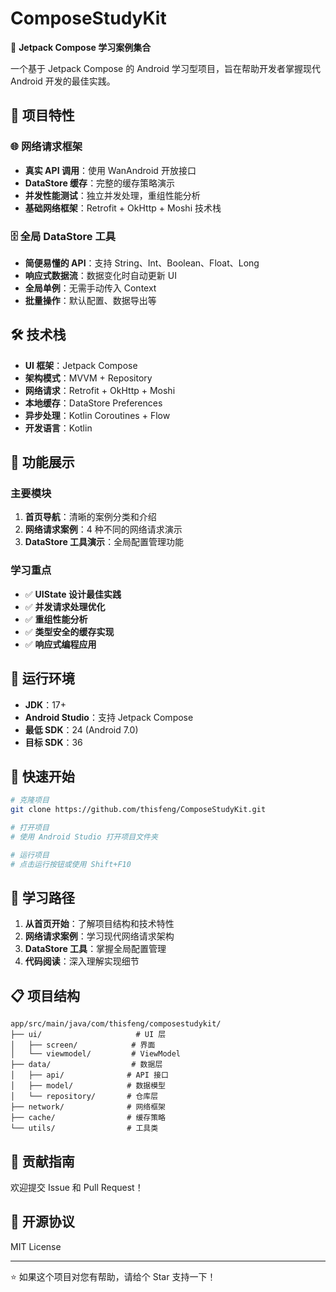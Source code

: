 # ComposeStudyKit

🎯 **Jetpack Compose 学习案例集合**

一个基于 Jetpack Compose 的 Android 学习型项目，旨在帮助开发者掌握现代 Android 开发的最佳实践。

## 🚀 项目特性

### 🌐 网络请求框架
- **真实 API 调用**：使用 WanAndroid 开放接口
- **DataStore 缓存**：完整的缓存策略演示
- **并发性能测试**：独立并发处理，重组性能分析
- **基础网络框架**：Retrofit + OkHttp + Moshi 技术栈

### 🗄️ 全局 DataStore 工具
- **简便易懂的 API**：支持 String、Int、Boolean、Float、Long
- **响应式数据流**：数据变化时自动更新 UI
- **全局单例**：无需手动传入 Context
- **批量操作**：默认配置、数据导出等

## 🛠️ 技术栈

- **UI 框架**：Jetpack Compose
- **架构模式**：MVVM + Repository
- **网络请求**：Retrofit + OkHttp + Moshi
- **本地缓存**：DataStore Preferences
- **异步处理**：Kotlin Coroutines + Flow
- **开发语言**：Kotlin

## 📱 功能展示

### 主要模块
1. **首页导航**：清晰的案例分类和介绍
2. **网络请求案例**：4 种不同的网络请求演示
3. **DataStore 工具演示**：全局配置管理功能

### 学习重点
- ✅ **UIState 设计最佳实践**
- ✅ **并发请求处理优化**
- ✅ **重组性能分析**
- ✅ **类型安全的缓存实现**
- ✅ **响应式编程应用**

## 🔧 运行环境

- **JDK**：17+
- **Android Studio**：支持 Jetpack Compose
- **最低 SDK**：24 (Android 7.0)
- **目标 SDK**：36

## 📖 快速开始

```bash
# 克隆项目
git clone https://github.com/thisfeng/ComposeStudyKit.git

# 打开项目
# 使用 Android Studio 打开项目文件夹

# 运行项目
# 点击运行按钮或使用 Shift+F10
```

## 🎯 学习路径

1. **从首页开始**：了解项目结构和技术特性
2. **网络请求案例**：学习现代网络请求架构
3. **DataStore 工具**：掌握全局配置管理
4. **代码阅读**：深入理解实现细节

## 📋 项目结构

```
app/src/main/java/com/thisfeng/composestudykit/
├── ui/                     # UI 层
│   ├── screen/            # 界面
│   └── viewmodel/         # ViewModel
├── data/                  # 数据层
│   ├── api/              # API 接口
│   ├── model/            # 数据模型
│   └── repository/       # 仓库层
├── network/              # 网络框架
├── cache/                # 缓存策略
└── utils/                # 工具类
```

## 🤝 贡献指南

欢迎提交 Issue 和 Pull Request！

## 📄 开源协议

MIT License

---

⭐ 如果这个项目对您有帮助，请给个 Star 支持一下！